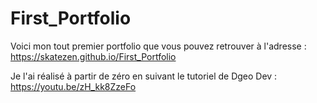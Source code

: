 # First_Portfolio

Voici mon tout premier portfolio que vous pouvez retrouver à l'adresse : https://skatezen.github.io/First_Portfolio

Je l'ai réalisé à partir de zéro en suivant le tutoriel de Dgeo Dev : https://youtu.be/zH_kk8ZzeFo
